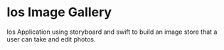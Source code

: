 # Ios Image Gallery

Ios Application using storyboard and swift to build an image store that a user can take
and edit photos.


